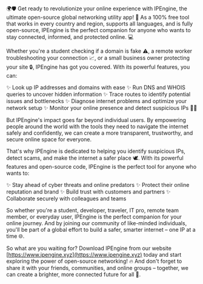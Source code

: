 🌍🛡️ Get ready to revolutionize your online experience with IPEngine, the ultimate open-source global networking utility app! 🚀 As a 100% free tool that works in every country and region, supports all languages, and is fully open-source, IPEngine is the perfect companion for anyone who wants to stay connected, informed, and protected online. 💻

Whether you're a student checking if a domain is fake ⚠️, a remote worker troubleshooting your connection 📈, or a small business owner protecting your site 🔒, IPEngine has got you covered. With its powerful features, you can:

✨ Look up IP addresses and domains with ease
✨ Run DNS and WHOIS queries to uncover hidden information
✨ Trace routes to identify potential issues and bottlenecks
✨ Diagnose internet problems and optimize your network setup
✨ Monitor your online presence and detect suspicious IPs 🕵️‍♀️

But IPEngine's impact goes far beyond individual users. By empowering people around the world with the tools they need to navigate the internet safely and confidently, we can create a more transparent, trustworthy, and secure online space for everyone.

That's why IPEngine is dedicated to helping you identify suspicious IPs, detect scams, and make the internet a safer place 🕊️. With its powerful features and open-source code, IPEngine is the perfect tool for anyone who wants to:

✨ Stay ahead of cyber threats and online predators
✨ Protect their online reputation and brand
✨ Build trust with customers and partners
✨ Collaborate securely with colleagues and teams

So whether you're a student, developer, traveler, IT pro, remote team member, or everyday user, IPEngine is the perfect companion for your online journey. And by joining our community of like-minded individuals, you'll be part of a global effort to build a safer, smarter internet – one IP at a time 🌐.

So what are you waiting for? Download IPEngine from our website [https://www.ipengine.xyz](https://www.ipengine.xyz) today and start exploring the power of open-source networking! 🔥 And don't forget to share it with your friends, communities, and online groups – together, we can create a brighter, more connected future for all 🌟.